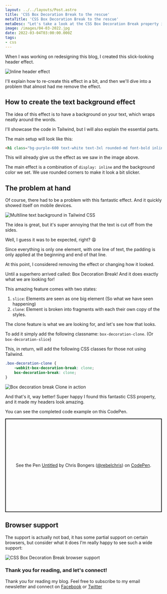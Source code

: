 ```yaml
---
layout: ../../layouts/Post.astro
title: 'CSS Box Decoration Break to the rescue'
metaTitle: 'CSS Box Decoration Break to the rescue'
metaDesc: "Let's take a look at the CSS Box Decoration Break property in Tailwind CSS"
image: /images/04-03-2022.jpg
date: 2022-03-04T03:00:00.000Z
tags:
- css
---
```

When I was working on redesigning this blog, I created this slick-looking header effect.

![Inline header effect](https://cdn.hashnode.com/res/hashnode/image/upload/v1645592373897/YRW_-MZYx.png)

I'll explain how to re-create this effect in a bit, and then we'll dive into a problem that almost had me remove the effect.

## How to create the text background effect

The idea of this effect is to have a background on your text, which wraps neatly around the words.

I'll showcase the code in Tailwind, but I will also explain the essential parts.

The main setup will look like this:

```html
<h1 class="bg-purple-600 text-white text-3xl rounded-md font-bold inline px-2">Your content here</h1>
```

This will already give us the effect as we saw in the image above.

The main effect is a combination of `display: inline` and the background color we set.
We use rounded corners to make it look a bit slicker.

## The problem at hand

Of course, there had to be a problem with this fantastic effect.
And it quickly showed itself on mobile devices.

![Multiline text background in Tailwind CSS](https://cdn.hashnode.com/res/hashnode/image/upload/v1645592730363/bT3J1jvTE.png)

The idea is great, but it's super annoying that the text is cut off from the sides.

Well, I guess it was to be expected, right? 😩

Since everything is only one element, with one line of text, the padding is only applied at the beginning and end of that line.

At this point, I considered removing the effect or changing how it looked.

Until a superhero arrived called: Box Decoration Break!
And it does exactly what we are looking for!

This amazing feature comes with two states:

1. `slice`: Elements are seen as one big element (So what we have seen happening)
2. `clone`: Element is broken into fragments with each their own copy of the styles.

The clone feature is what we are looking for, and let's see how that looks.

To add it simply add the following classname: `box-decoration-clone`. (Or `box-decoration-slice`)

This, in return, will add the following CSS classes for those not using Tailwind.

```css
.box-decoration-clone {
    -webkit-box-decoration-break: clone;
    box-decoration-break: clone;
}
```

![Box decoration break Clone in action](https://cdn.hashnode.com/res/hashnode/image/upload/v1645593275912/krl-a58Sx.png)

And that's it, way better!
Super happy I found this fantastic CSS property, and it made my headers look amazing.

You can see the completed code example on this CodePen.

<p class="codepen" data-height="300" data-default-tab="result" data-slug-hash="PoOamry" data-user="rebelchris" style="height: 300px; box-sizing: border-box; display: flex; align-items: center; justify-content: center; border: 2px solid; margin: 1em 0; padding: 1em;">
  <span>See the Pen <a href="https://codepen.io/rebelchris/pen/PoOamry">
  Untitled</a> by Chris Bongers (<a href="https://codepen.io/rebelchris">@rebelchris</a>)
  on <a href="https://codepen.io">CodePen</a>.</span>
</p>
<script async src="https://cpwebassets.codepen.io/assets/embed/ei.js"></script>

## Browser support

The support is actually not bad, it has some partial support on certain browsers, but consider what it does I'm really happy to see such a wide support:

<picture>
<source type="image/webp" srcset="https://caniuse.bitsofco.de/image/css-boxdecorationbreak.webp">
<source type="image/png" srcset="https://caniuse.bitsofco.de/image/css-boxdecorationbreak.png">
<img src="https://caniuse.bitsofco.de/image/css-boxdecorationbreak.jpg" alt="CSS Box Decoration Break browser support">
</picture>

### Thank you for reading, and let's connect!

Thank you for reading my blog. Feel free to subscribe to my email newsletter and connect on [Facebook](https://www.facebook.com/DailyDevTipsBlog) or [Twitter](https://twitter.com/DailyDevTips1)
